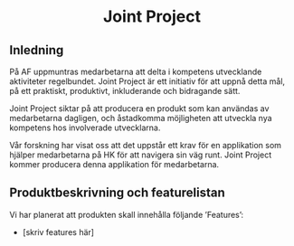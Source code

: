<h1>Joint Project</h1>
<h2>Inledning</h2>

<p>På AF uppmuntras medarbetarna att delta i kompetens utvecklande aktiviteter regelbundet. Joint Project är ett initiativ för att uppnå detta mål, på ett praktiskt, produktivt, inkluderande och bidragande sätt.</p>

<p>Joint Project siktar på att producera en produkt som kan användas av medarbetarna dagligen, och åstadkomma möjligheten att utveckla nya kompetens hos involverade utvecklarna.</p>

<p>Vår forskning har visat oss att det uppstår ett krav för en applikation som hjälper medarbetarna på HK för att navigera sin väg runt. Joint Project kommer producera denna applikation för medarbetarna. </p>

<h2>Produktbeskrivning och featurelistan</h2>

<p>Vi har planerat att produkten skall innehålla följande ’Features’: </p>
<ul>
    <li>[skriv features här]</li>
</ul>

<style>
    h1{
        text-align:center;
    }

    h2{

    }
</style>
